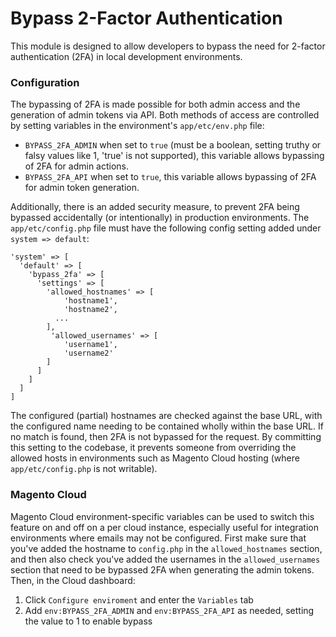 # Bypass 2-Factor Authentication
This module is designed to allow developers to bypass the need for 2-factor authentication (2FA) in local development environments.

### Configuration
The bypassing of 2FA is made possible for both admin access and the generation of admin tokens via API.
Both methods of access are controlled by setting variables in the environment's `app/etc/env.php` file:
 - `BYPASS_2FA_ADMIN` when set to `true` (must be a boolean, setting truthy or falsy values like 1, 'true' is not
 supported), this variable allows bypassing of 2FA for admin actions.
 - `BYPASS_2FA_API` when set to `true`, this variable allows bypassing of 2FA for admin token generation.

Additionally, there is an added security measure, to prevent 2FA being bypassed accidentally (or intentionally) in production environments.
The `app/etc/config.php` file must have the following config setting added under `system => default`:
```
'system' => [
  'default' => [
    'bypass_2fa' => [
      'settings' => [
        'allowed_hostnames' => [
            'hostname1',
            'hostname2',
          ...
        ],
         'allowed_usernames' => [
            'username1',
            'username2'
        ]
      ]
    ]
  ]
]
```
The configured (partial) hostnames are checked against the base URL, with the configured name needing to be contained wholly within the base URL.
If no match is found, then 2FA is not bypassed for the request.
By committing this setting to the codebase, it prevents someone from overriding the allowed hosts in environments such as Magento Cloud hosting (where `app/etc/config.php` is not writable).

### Magento Cloud
Magento Cloud environment-specific variables can be used to switch this feature on and off on a per cloud instance, especially 
useful for integration environments where emails may not be configured.  First make sure that you've added 
the hostname to `config.php` in the `allowed_hostnames` section, and then also check you've added the usernames in the `allowed_usernames` section that need to be bypassed 2FA when generating the admin tokens.
Then, in the Cloud dashboard:

1. Click `Configure enviroment` and enter the `Variables` tab
2. Add `env:BYPASS_2FA_ADMIN` and `env:BYPASS_2FA_API` as needed, setting the value to 1 to enable bypass 

